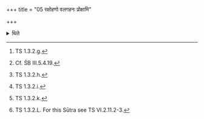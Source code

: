 +++
title = "05 रक्षोहणो वलगहनः प्रोक्षामि"

+++

<details><summary>थिते</summary>

5. After having sprinkled water in which barley grains are put on the Uparavas with rakṣohaṇo valagahanaḥ prokṣāmi,[^1] having poured down the remnant of the sprinkling water[^2] into the south-eastern hole with the next of the following formulae which is similar to the first formula but in which ava nayām[^3] (is substituted for prokṣāmi in the first formula having thrown down a barley grain (into it) with yavosi...[^4], having spread at its bottom sacrificial grass with (the formula which is similar to the first formula but in which) avastr̥ṇāmi[^5] (is substituted for prokṣāmi) offers a libation of ghee over it with (the formula which is similar to the first formula but in which) abhijuhomi[^6] (is substituted for prokṣāmi).  


[^1]: TS 1.3.2.g.  

[^2]: Cf. ŚB III.5.4.19.  

[^3]: TS 1.3.2.h.  

[^4]: TS 1.3.2.i.  

[^5]: TS 1.3.2.k.  

[^6]: TS 1.3.2.L. For this Sūtra see TS VI.2.11.2-3.  
</details>
